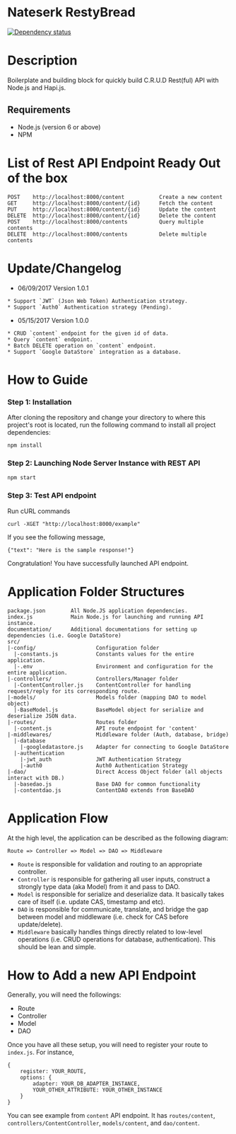 # Nateserk RestyBread

[![Dependency status](https://david-dm.org/boyserk84/nateserk_restybread.svg)](https://david-dm.org/boyserk84/nateserk_restybread)

# Description
Boilerplate and building block for quickly build C.R.U.D Rest(ful) API with Node.js and Hapi.js.

## Requirements
* Node.js (version 6 or above)
* NPM

# List of Rest API Endpoint Ready Out of the box
```
POST    http://localhost:8000/content           Create a new content
GET     http://localhost:8000/content/{id}      Fetch the content
PUT     http://localhost:8000/content/{id}      Update the content
DELETE  http://localhost:8000/content/{id}      Delete the content
POST    http://localhost:8000/contents          Query multiple contents
DELETE  http://localhost:8000/contents          Delete multiple contents
```

# Update/Changelog

* 06/09/2017 Version 1.0.1
```
* Support `JWT` (Json Web Token) Authentication strategy.
* Support `Auth0` Authentication strategy (Pending).
```

* 05/15/2017 Version 1.0.0
```
* CRUD `content` endpoint for the given id of data.
* Query `content` endpoint.
* Batch DELETE operation on `content` endpoint.
* Support `Google DataStore` integration as a database.
```

# How to Guide
### Step 1: Installation
After cloning the repository and change your directory to where this project's root is located,
run the following command to install all project dependencies:
```
npm install
```

### Step 2: Launching Node Server Instance with REST API
```
npm start
```

### Step 3: Test API endpoint
Run cURL commands
```
curl -XGET "http://localhost:8000/example"
```

If you see the following message,
```
{"text": "Here is the sample response!"}
```

Congratulation! You have successfully launched API endpoint.


# Application Folder Structures

```
package.json        All Node.JS application dependencies.
index.js            Main Node.js for launching and running API instance.
documentation/      Additional documentations for setting up dependencies (i.e. Google DataStore)
src/    
|-config/                   Configuration folder
  |-constants.js            Constants values for the entire application.
  |-.env                    Environment and configuration for the entire application.
|-controllers/              Controllers/Manager folder
  |-ContentController.js    ContentController for handling request/reply for its corresponding route.
|-models/                   Models folder (mapping DAO to model object)
  |-BaseModel.js            BaseModel object for serialize and deserialize JSON data.
|-routes/                   Routes folder
  |-content.js              API route endpoint for 'content'
|-middlewares/              Middleware folder (Auth, database, bridge)
  |-database
    |-googledatastore.js    Adapter for connecting to Google DataStore
  |-authentication
    |-jwt_auth              JWT Authentication Strategy
    |-auth0                 Auth0 Authentication Strategy
|-dao/                      Direct Access Object folder (all objects interact with DB.)
  |-basedao.js              Base DAO for common functionality
  |-contentdao.js           ContentDAO extends from BaseDAO
```

# Application Flow
At the high level, the application can be described as the following diagram:
```
Route => Controller => Model => DAO => Middleware
```

* `Route` is responsible for validation and routing to an appropriate controller.
* `Controller` is responsible for gathering all user inputs, construct a strongly type data (aka Model) from it and pass to DAO.
* `Model` is responsible for serialize and deserialize data. It basically takes care of itself (i.e. update CAS, timestamp and etc).
* `DAO` is responsible for communicate, translate, and bridge the gap between model and middleware (i.e. check for CAS before update/delete).
* `Middleware` basically handles things directly related to low-level operations (i.e. CRUD operations for database, authentication). This should be lean and simple.

# How to Add a new API Endpoint
Generally, you will need the followings:
* Route
* Controller
* Model
* DAO

Once you have all these setup, you will need to register your route to `index.js`.
For instance,
```
{
    register: YOUR_ROUTE,
    options: {
        adapter: YOUR_DB_ADAPTER_INSTANCE,
        YOUR_OTHER_ATTRIBUTE: YOUR_OTHER_INSTANCE
    }
}
```

You can see example from `content` API endpoint.
It has `routes/content`, `controllers/ContentController`, `models/content`, and `dao/content`.
